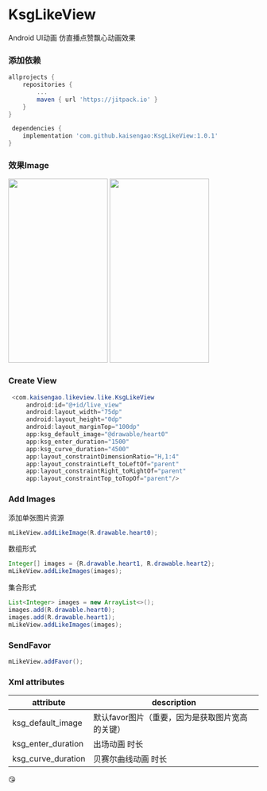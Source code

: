 # KsgLikeView
Android UI动画 仿直播点赞飘心动画效果

### 添加依赖
``` gradle
allprojects {
	repositories {
		...
		maven { url 'https://jitpack.io' }
	}
}
```

``` gradle  
 dependencies {
	implementation 'com.github.kaisengao:KsgLikeView:1.0.1'
}
```

### 效果Image
<img src="https://github.com/kaisengao/KsgLikeView/blob/master/images/45409B7666542572C7EF027817D2F2F4.jpg" width="200" height="370"/> <img src="https://github.com/kaisengao/KsgLikeView/blob/master/images/E608FBEAE81F351609EB9C877D6CC4B4.2019-09-24%2013_09_59.gif" width="200" height="370"/>

### Create View

```java
 <com.kaisengao.likeview.like.KsgLikeView
     android:id="@+id/live_view"
     android:layout_width="75dp"
     android:layout_height="0dp"
     android:layout_marginTop="100dp"
     app:ksg_default_image="@drawable/heart0"
     app:ksg_enter_duration="1500"
     app:ksg_curve_duration="4500"
     app:layout_constraintDimensionRatio="H,1:4"
     app:layout_constraintLeft_toLeftOf="parent"
     app:layout_constraintRight_toRightOf="parent"
     app:layout_constraintTop_toTopOf="parent"/>
```
### Add Images

添加单张图片资源
```java
mLikeView.addLikeImage(R.drawable.heart0);
```
数组形式
```java
Integer[] images = {R.drawable.heart1, R.drawable.heart2};
mLikeView.addLikeImages(images);
```
集合形式
```java
List<Integer> images = new ArrayList<>();
images.add(R.drawable.heart0);
images.add(R.drawable.heart1);
mLikeView.addLikeImages(images);
```
### SendFavor

```java
mLikeView.addFavor();
```
### Xml attributes
 attribute  | description 
 ------------- | -------------
 ksg_default_image | 默认favor图片（重要，因为是获取图片宽高的关键）
 ksg_enter_duration | 出场动画 时长
 ksg_curve_duration | 贝赛尔曲线动画 时长
 
 
:kissing_heart:
 
